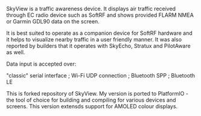SkyView is a traffic awareness device. It displays air traffic received through EC radio device such as SoftRF  and shows provided FLARM NMEA or Garmin GDL90 data on the screen.

It is best suited to operate as a companion device for SoftRF hardware and it helps to visualize nearby traffic in a user friendly manner. It was also reported by builders that it operates with SkyEcho, Stratux and PilotAware as well.

Data input is accepted over:

"classic" serial interface ;
Wi-Fi UDP connection ;
Bluetooth SPP ;
Bluetooth LE

This is forked repository of SkyView.
My version is ported to PlatformIO - the tool of choice for building and compiling for various devices and screens.
This version extensds support for AMOLED colour displays.
